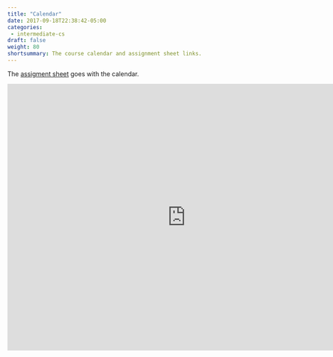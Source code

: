 ```yaml
---
title: "Calendar"
date: 2017-09-18T22:38:42-05:00
categories: 
 - intermediate-cs
draft: false
weight: 80
shortsummary: The course calendar and assignment sheet links.
---
```

The [assigment sheet](https://docs.google.com/spreadsheets/d/1p1JGIOWxwFkcFBZ01UxC-lOIkXn0ORUHfIt3aQVNTEU/edit?usp=sharing) goes with the calendar.
<!--more-->

<iframe src="https://calendar.google.com/calendar/embed?showPrint=0&amp;showTabs=0&amp;showCalendars=0&amp;showTz=0&amp;height=600&amp;wkst=1&amp;bgcolor=%23FFFFFF&amp;src=fls2ggdhvego6cqkfaorjkaun0%40group.calendar.google.com&amp;color=%2323164E&amp;ctz=America%2FChicago" style="border-width:0" width="800" height="600" frameborder="0" scrolling="no"></iframe>

